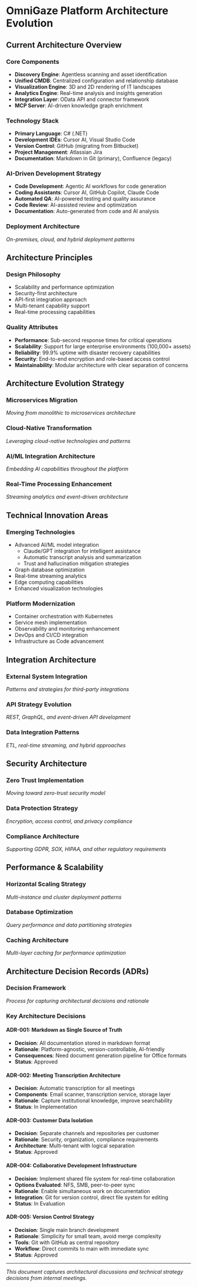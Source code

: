 # OmniGaze Platform Architecture Evolution

## Current Architecture Overview

### Core Components
- **Discovery Engine**: Agentless scanning and asset identification
- **Unified CMDB**: Centralized configuration and relationship database
- **Visualization Engine**: 3D and 2D rendering of IT landscapes
- **Analytics Engine**: Real-time analysis and insights generation
- **Integration Layer**: OData API and connector framework
- **MCP Server**: AI-driven knowledge graph enrichment

### Technology Stack
- **Primary Language**: C# (.NET)
- **Development IDEs**: Cursor AI, Visual Studio Code
- **Version Control**: GitHub (migrating from Bitbucket)
- **Project Management**: Atlassian Jira
- **Documentation**: Markdown in Git (primary), Confluence (legacy)

### AI-Driven Development Strategy
- **Code Development**: Agentic AI workflows for code generation
- **Coding Assistants**: Cursor AI, GitHub Copilot, Claude Code
- **Automated QA**: AI-powered testing and quality assurance
- **Code Review**: AI-assisted review and optimization
- **Documentation**: Auto-generated from code and AI analysis

### Deployment Architecture
*On-premises, cloud, and hybrid deployment patterns*

## Architecture Principles

### Design Philosophy
- Scalability and performance optimization
- Security-first architecture
- API-first integration approach
- Multi-tenant capability support
- Real-time processing capabilities

### Quality Attributes
- **Performance**: Sub-second response times for critical operations
- **Scalability**: Support for large enterprise environments (100,000+ assets)
- **Reliability**: 99.9% uptime with disaster recovery capabilities
- **Security**: End-to-end encryption and role-based access control
- **Maintainability**: Modular architecture with clear separation of concerns

## Architecture Evolution Strategy

### Microservices Migration
*Moving from monolithic to microservices architecture*

### Cloud-Native Transformation
*Leveraging cloud-native technologies and patterns*

### AI/ML Integration Architecture
*Embedding AI capabilities throughout the platform*

### Real-Time Processing Enhancement
*Streaming analytics and event-driven architecture*

## Technical Innovation Areas

### Emerging Technologies
- Advanced AI/ML model integration
  - Claude/GPT integration for intelligent assistance
  - Automatic transcript analysis and summarization
  - Trust and hallucination mitigation strategies
- Graph database optimization
- Real-time streaming analytics
- Edge computing capabilities
- Enhanced visualization technologies

### Platform Modernization
- Container orchestration with Kubernetes
- Service mesh implementation
- Observability and monitoring enhancement
- DevOps and CI/CD integration
- Infrastructure as Code advancement

## Integration Architecture

### External System Integration
*Patterns and strategies for third-party integrations*

### API Strategy Evolution
*REST, GraphQL, and event-driven API development*

### Data Integration Patterns
*ETL, real-time streaming, and hybrid approaches*

## Security Architecture

### Zero Trust Implementation
*Moving toward zero-trust security model*

### Data Protection Strategy
*Encryption, access control, and privacy compliance*

### Compliance Architecture
*Supporting GDPR, SOX, HIPAA, and other regulatory requirements*

## Performance & Scalability

### Horizontal Scaling Strategy
*Multi-instance and cluster deployment patterns*

### Database Optimization
*Query performance and data partitioning strategies*

### Caching Architecture
*Multi-layer caching for performance optimization*

## Architecture Decision Records (ADRs)

### Decision Framework
*Process for capturing architectural decisions and rationale*

### Key Architecture Decisions

#### ADR-001: Markdown as Single Source of Truth
- **Decision**: All documentation stored in markdown format
- **Rationale**: Platform-agnostic, version-controllable, AI-friendly
- **Consequences**: Need document generation pipeline for Office formats
- **Status**: Approved

#### ADR-002: Meeting Transcription Architecture
- **Decision**: Automatic transcription for all meetings
- **Components**: Email scanner, transcription service, storage layer
- **Rationale**: Capture institutional knowledge, improve searchability
- **Status**: In Implementation

#### ADR-003: Customer Data Isolation
- **Decision**: Separate channels and repositories per customer
- **Rationale**: Security, organization, compliance requirements
- **Architecture**: Multi-tenant with logical separation
- **Status**: Approved

#### ADR-004: Collaborative Development Infrastructure
- **Decision**: Implement shared file system for real-time collaboration
- **Options Evaluated**: NFS, SMB, peer-to-peer sync
- **Rationale**: Enable simultaneous work on documentation
- **Integration**: Git for version control, direct file system for editing
- **Status**: In Evaluation

#### ADR-005: Version Control Strategy
- **Decision**: Single main branch development
- **Rationale**: Simplicity for small team, avoid merge complexity
- **Tools**: Git with GitHub as central repository
- **Workflow**: Direct commits to main with immediate sync
- **Status**: Approved

---

*This document captures architectural discussions and technical strategy decisions from internal meetings.*